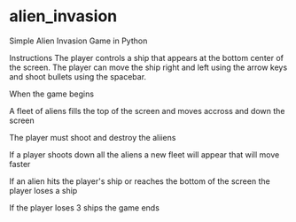 # alien_invasion
Simple Alien Invasion Game in Python

Instructions
The player controls a ship that appears at the bottom center of the screen.
The player can move the ship right and left using the arrow keys and shoot bullets using the spacebar.

When the game begins

A fleet of aliens fills the top of the screen and moves accross and down the screen

The player must shoot and destroy the aliiens

If a player shoots down all the aliens a new fleet will appear that will move faster

If an alien hits the player's ship or reaches the bottom of the screen the player loses a ship

If the player loses 3 ships the game ends


